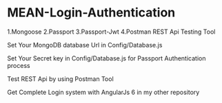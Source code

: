 # MEAN-Login-Authentication
1.Mongoose
2.Passport
3.Passport-Jwt
4.Postman REST Api Testing Tool

Set Your MongoDB database Url in Config/Database.js

Set Your Secret key in Config/Database.js for Passport Authentication process 

Test REST Api by using Postman Tool

Get Complete Login system with AngularJs 6 in my other repository 
